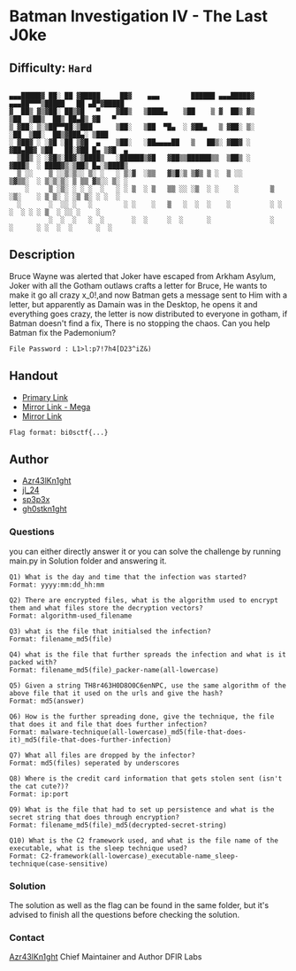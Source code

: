 # Batman Investigation IV - The Last J0ke
## Difficulty: `Hard`

```

▄▄▄█████▓ ██░ ██ ▓█████     ██▓    ▄▄▄        ██████ ▄▄▄█████▓    ▄▄▄██▀▀▀▒█████   ██ ▄█▀▓█████ 
▓  ██▒ ▓▒▓██░ ██▒▓█   ▀    ▓██▒   ▒████▄    ▒██    ▒ ▓  ██▒ ▓▒      ▒██  ▒██▒  ██▒ ██▄█▒ ▓█   ▀ 
▒ ▓██░ ▒░▒██▀▀██░▒███      ▒██░   ▒██  ▀█▄  ░ ▓██▄   ▒ ▓██░ ▒░      ░██  ▒██░  ██▒▓███▄░ ▒███   
░ ▓██▓ ░ ░▓█ ░██ ▒▓█  ▄    ▒██░   ░██▄▄▄▄██   ▒   ██▒░ ▓██▓ ░    ▓██▄██▓ ▒██   ██░▓██ █▄ ▒▓█  ▄ 
  ▒██▒ ░ ░▓█▒░██▓░▒████▒   ░██████▒▓█   ▓██▒▒██████▒▒  ▒██▒ ░     ▓███▒  ░ ████▓▒░▒██▒ █▄░▒████▒
  ▒ ░░    ▒ ░░▒░▒░░ ▒░ ░   ░ ▒░▓  ░▒▒   ▓▒█░▒ ▒▓▒ ▒ ░  ▒ ░░       ▒▓▒▒░  ░ ▒░▒░▒░ ▒ ▒▒ ▓▒░░ ▒░ ░
    ░     ▒ ░▒░ ░ ░ ░  ░   ░ ░ ▒  ░ ▒   ▒▒ ░░ ░▒  ░ ░    ░        ▒ ░▒░    ░ ▒ ▒░ ░ ░▒ ▒░ ░ ░  ░
  ░       ░  ░░ ░   ░        ░ ░    ░   ▒   ░  ░  ░    ░          ░ ░ ░  ░ ░ ░ ▒  ░ ░░ ░    ░   
          ░  ░  ░   ░  ░       ░  ░     ░  ░      ░               ░   ░      ░ ░  ░  ░      ░  ░
```

## Description
Bruce Wayne was alerted that Joker have escaped from Arkham Asylum, Joker with all the Gotham outlaws crafts a letter for Bruce, He wants to make it go all crazy x_0!,and now Batman gets a message sent to Him with a letter, but apparently as Damain was in the Desktop, he opens it and everything goes crazy, the letter is now distributed to everyone in gotham, if Batman doesn't find a fix, There is no stopping the chaos. Can you help Batman fix the Pademonium? 


`File Password : L1>l:p7!7h4[D23^iZ&)`

## Handout
+ [Primary Link](https://www.dropbox.com/scl/fi/rrru18br1a1c8nk4hownm/challf1le.zip?rlkey=x3kxgmhlmkhrfrrojiop43qd8&dl=0)
+ [Mirror Link - Mega](https://mega.nz/file/Ya9SWSDY#gqKgvUy2YxUdcTaRVdkv7K4J410-XXodWbZYF5nBOnY)
+ [Mirror Link](https://amritauniv-my.sharepoint.com/:u:/g/personal/inctfj_am_amrita_edu/EZdCwdTgK79No909OKYpHfEB1G_bTJYV007oWg8_FbdK3A)

`Flag format: bi0sctf{...}`

## Author
- [Azr43lKn1ght](https://twitter.com/Azr43lKn1ght)
- [jl_24](https://twitter.com/j0hith)
- [sp3p3x](https://twitter.com/sp3p3x)
- [gh0stkn1ght](https://twitter.com/mspr75)

### Questions

you can either directly answer it or you can solve the challenge by running main.py in Solution folder and answering it.

```
Q1) What is the day and time that the infection was started?
Format: yyyy:mm:dd_hh:mm

Q2) There are encrypted files, what is the algorithm used to encrypt them and what files store the decryption vectors?
Format: algorithm-used_filename

Q3) what is the file that initialsed the infection?
Format: filename_md5(file)

Q4) what is the file that further spreads the infection and what is it packed with?
Format: filename_md5(file)_packer-name(all-lowercase)

Q5) Given a string TH8r463H0D8O0C6enNPC, use the same algorithm of the above file that it used on the urls and give the hash?
Format: md5(answer)

Q6) How is the further spreading done, give the technique, the file that does it and file that does further infection?
Format: malware-technique(all-lowercase)_md5(file-that-does-it)_md5(file-that-does-further-infection)

Q7) What all files are dropped by the infector?
Format: md5(files) seperated by underscores

Q8) Where is the credit card information that gets stolen sent (isn't the cat cute?)?
Format: ip:port

Q9) What is the file that had to set up persistence and what is the secret string that does through encryption?
Format: filename_md5(file)_md5(decrypted-secret-string)

Q10) What is the C2 framework used, and what is the file name of the executable, what is the sleep technique used?
Format: C2-framework(all-lowercase)_executable-name_sleep-technique(case-sensitive)
```

### Solution

The solution as well as the flag can be found in the same folder, but it's advised to finish all the questions before checking the solution.

### Contact

[Azr43lKn1ght](https://twitter.com/Azr43lKn1ght)
Chief Maintainer and Author
DFIR Labs